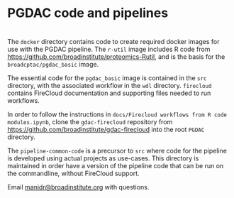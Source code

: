 # 
# PGDAC code and pipelines
#

The ```docker``` directory contains code to create required docker images for use with the PGDAC pipeline. 
The ```r-util``` image includes R code from https://github.com/broadinstitute/proteomics-Rutil, 
and is the basis for the ```broadcptac/pgdac_basic``` image.

The essential code for the ```pgdac_basic``` image is contained in the ```src``` directory, 
with the associated workflow in the ```wdl``` directory. ```firecloud``` contains 
FireCloud documentation and supporting files needed to run workflows.

In order to follow the instructions in ```docs/Firecloud workflows from R code modules.ipynb```, 
clone the ```gdac-firecloud``` repository from https://github.com/broadinstitute/gdac-firecloud
into the root ```PGDAC``` directory.

The ```pipeline-common-code``` is a precursor to ```src``` where code for the pipeline is developed
using actual projects as use-cases. This directory is maintained in order have a version of the 
pipeline code that can be run on the commandline, without FireCloud support.

Email manidr@broadinstitute.org with questions.
